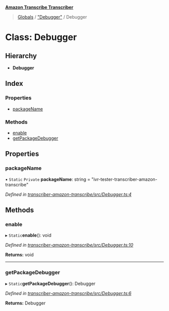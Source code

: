 **[Amazon Transcribe Transcriber](../README.md)**

> [Globals](../README.md) / ["Debugger"](../modules/_debugger_.md) / Debugger

# Class: Debugger

## Hierarchy

* **Debugger**

## Index

### Properties

* [packageName](_debugger_.debugger.md#packagename)

### Methods

* [enable](_debugger_.debugger.md#enable)
* [getPackageDebugger](_debugger_.debugger.md#getpackagedebugger)

## Properties

### packageName

▪ `Static` `Private` **packageName**: string = "ivr-tester-transcriber-amazon-transcribe"

*Defined in [transcriber-amazon-transcribe/src/Debugger.ts:4](https://github.com/SketchingDev/ivr-tester/blob/8e79354/packages/transcriber-amazon-transcribe/src/Debugger.ts#L4)*

## Methods

### enable

▸ `Static`**enable**(): void

*Defined in [transcriber-amazon-transcribe/src/Debugger.ts:10](https://github.com/SketchingDev/ivr-tester/blob/8e79354/packages/transcriber-amazon-transcribe/src/Debugger.ts#L10)*

**Returns:** void

___

### getPackageDebugger

▸ `Static`**getPackageDebugger**(): Debugger

*Defined in [transcriber-amazon-transcribe/src/Debugger.ts:6](https://github.com/SketchingDev/ivr-tester/blob/8e79354/packages/transcriber-amazon-transcribe/src/Debugger.ts#L6)*

**Returns:** Debugger
